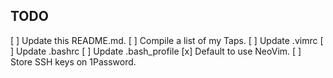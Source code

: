 TODO
-----
[ ] Update this README.md.
[ ] Compile a list of my Taps.
[ ] Update .vimrc
[ ] Update .bashrc
[ ] Update .bash_profile
[x] Default to use NeoVim.
[ ] Store SSH keys on 1Password.

